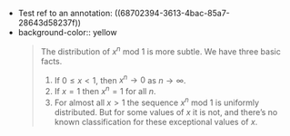 - Test ref to an annotation: ((68702394-3613-4bac-85a7-28643d58237f))
- background-color:: yellow
    > The distribution of $x^n ~\text{mod}~ 1$ is more subtle. We have three basic facts.
    > 
    > 1. If $0 ≤ x < 1$, then $x^n → 0$ as $n → ∞$.
    > 2. If $x = 1$ then $x^n = 1$ for all $n$.
    > 3. For almost all $x > 1$ the sequence $x^n ~\text{mod}~ 1$ is uniformly distributed. But for some values of $x$ it is not, and there’s no known classification for these exceptional values of $x$.
